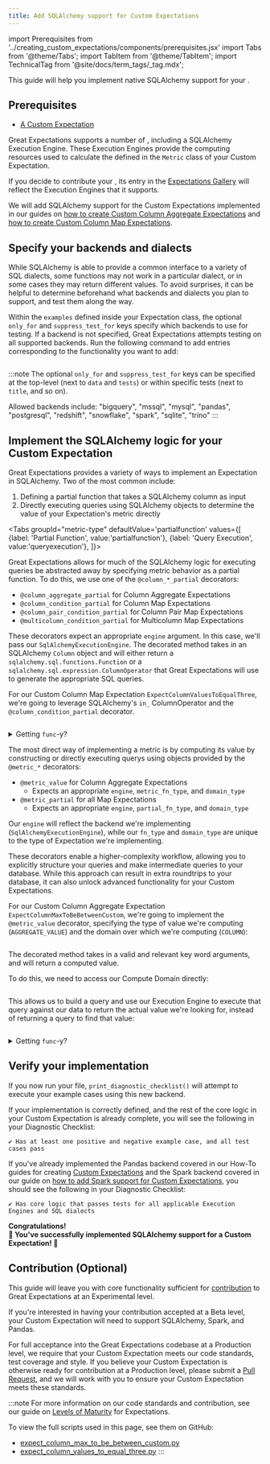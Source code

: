 ```yaml
---
title: Add SQLAlchemy support for Custom Expectations
---
```

import Prerequisites from '../creating_custom_expectations/components/prerequisites.jsx'
import Tabs from '@theme/Tabs';
import TabItem from '@theme/TabItem';
import TechnicalTag from '@site/docs/term_tags/_tag.mdx';

This guide will help you implement native SQLAlchemy support for your <TechnicalTag tag="custom_expectation" text="Custom Expectation" />.

## Prerequisites

<Prerequisites>

 - [A Custom Expectation](../custom_expectations_lp.md)

</Prerequisites>

Great Expectations supports a number of <TechnicalTag tag="execution_engine" text="Execution Engines" />, including a SQLAlchemy Execution Engine. 
These Execution Engines provide the computing resources used to calculate the <TechnicalTag tag="metric" text="Metrics" /> defined in the `Metric` class of your Custom Expectation.

If you decide to contribute your <TechnicalTag tag="expectation" text="Expectation" />, its entry in the [Expectations Gallery](https://greatexpectations.io/expectations/) will reflect the Execution Engines that it supports.

We will add SQLAlchemy support for the Custom Expectations implemented in our guides on [how to create Custom Column Aggregate Expectations](../creating_custom_expectations/how_to_create_custom_column_aggregate_expectations.md) 
and [how to create Custom Column Map Expectations](../creating_custom_expectations/how_to_create_custom_column_map_expectations.md).

## Specify your backends and dialects

While SQLAlchemy is able to provide a common interface to a variety of SQL dialects, some functions may not work in a particular dialect, or in some cases they may return different values. 
To avoid surprises, it can be helpful to determine beforehand what backends and dialects you plan to support, and test them along the way. 

Within the `examples` defined inside your Expectation class, the optional `only_for` and `suppress_test_for` keys specify which backends to use for testing. If a backend is not specified, Great Expectations attempts testing on all supported backends. Run the following command to add entries corresponding to the functionality you want to add: 
    
```python name="tests/integration/docusaurus/expectations/creating_custom_expectations/expect_column_max_to_be_between_custom.py examples"
```

:::note
The optional `only_for` and `suppress_test_for` keys can be specified at the top-level (next to `data` and `tests`) or within specific tests (next to `title`, and so on).

Allowed backends include: "bigquery", "mssql", "mysql", "pandas", "postgresql", "redshift", "snowflake", "spark", "sqlite", "trino"
:::

## Implement the SQLAlchemy logic for your Custom Expectation

Great Expectations provides a variety of ways to implement an Expectation in SQLAlchemy. Two of the most common include:  

1. Defining a partial function that takes a SQLAlchemy column as input
2. Directly executing queries using SQLAlchemy objects to determine the value of your Expectation's metric directly 

<Tabs
  groupId="metric-type"
  defaultValue='partialfunction'
  values={[
  {label: 'Partial Function', value:'partialfunction'},
  {label: 'Query Execution', value:'queryexecution'},
  ]}>

<TabItem value="partialfunction">

Great Expectations allows for much of the SQLAlchemy logic for executing queries be abstracted away by specifying metric behavior as a partial function. 
To do this, we use one of the `@column_*_partial` decorators:
- `@column_aggregate_partial` for Column Aggregate Expectations
- `@column_condition_partial` for Column Map Expectations
- `@column_pair_condition_partial` for Column Pair Map Expectations
- `@multicolumn_condition_partial` for Multicolumn Map Expectations

These decorators expect an appropriate `engine` argument. In this case, we'll pass our `SqlAlchemyExecutionEngine`. 
The decorated method takes in an SQLAlchemy `Column` object and will either return a `sqlalchemy.sql.functions.Function` or a `sqlalchemy.sql.expression.ColumnOperator` that Great Expectations will use to generate the appropriate SQL queries. 
  
For our Custom Column Map Expectation `ExpectColumnValuesToEqualThree`, we're going to leverage SQLAlchemy's `in_` ColumnOperator and the `@column_condition_partial` decorator.

```python name="tests/integration/docusaurus/expectations/creating_custom_expectations/expect_column_values_to_equal_three.py sqlalchemy"
```

<details>
<summary>Getting <code>func</code>-y?</summary>
We can also take advantage of SQLAlchemy's <code>func</code> special object instance. 
<br/>
<code>func</code> allows us to pass common generic functions which SQLAlchemy will compile appropriately for the targeted dialect, 
giving us the flexibility to not have write that targeted code ourselves! 
<br/><br/>
Here's an example from <a href="https://greatexpectations.io/expectations/expect_column_sum_to_be_between">ExpectColumnSumToBeBetween</a>:

```python

@column_aggregate_partial(engine=SqlAlchemyExecutionEngine)
def _sqlalchemy(cls, column, **kwargs):
    return sa.func.sum(column)

```

For more on <code>func</code> and the <code>func</code>-tionality it provides, see <a href="https://docs.sqlalchemy.org/en/14/core/functions.html">SQLAlchemy's Functions documentation</a>.
</details>


</TabItem>
<TabItem value="queryexecution">

The most direct way of implementing a metric is by computing its value by constructing or directly executing querys using objects provided by the `@metric_*` decorators:
- `@metric_value` for Column Aggregate Expectations
  - Expects an appropriate `engine`, `metric_fn_type`, and `domain_type`
- `@metric_partial` for all Map Expectations
  - Expects an appropriate `engine`, `partial_fn_type`, and `domain_type`

Our `engine` will reflect the backend we're implementing (`SqlAlchemyExecutionEngine`), while our `fn_type` and `domain_type` are unique to the type of Expectation we're implementing.

These decorators enable a higher-complexity workflow, allowing you to explicitly structure your queries and make intermediate queries to your database. 
While this approach can result in extra roundtrips to your database, it can also unlock advanced functionality for your Custom Expectations.

For our Custom Column Aggregate Expectation `ExpectColumnMaxToBeBetweenCustom`, we're going to implement the `@metric_value` decorator, 
specifying the type of value we're computing (`AGGREGATE_VALUE`) and the domain over which we're computing (`COLUMN`):

```python name="tests/integration/docusaurus/expectations/creating_custom_expectations/expect_column_max_to_be_between_custom.py sql_def"
```

The decorated method takes in a valid <TechnicalTag tag="execution_engine" text="Execution Engine"/> and relevant key word arguments,
and will return a computed value.

To do this, we need to access our Compute Domain directly:

```python name="tests/integration/docusaurus/expectations/creating_custom_expectations/expect_column_max_to_be_between_custom.py sql_selectable"
```

This allows us to build a query and use our Execution Engine to execute that query against our data to return the actual value we're looking for, instead of returning a query to find that value:

```python name="tests/integration/docusaurus/expectations/creating_custom_expectations/expect_column_max_to_be_between_custom.py sql_query"
```

<details>
<summary>Getting <code>func</code>-y?</summary>
While this approach allows for highly complex queries, here we're taking advantage of SQLAlchemy's <code>func</code> special object instance. 
<br/>
<code>func</code> allows us to pass common generic functions which SQLAlchemy will compile appropriately for the targeted dialect, 
giving us the flexibility to not have write that targeted code ourselves!
<br/><br/>
For more on <code>func</code> and the <code>func</code>-tionality it provides, see <a href="https://docs.sqlalchemy.org/en/14/core/functions.html">SQLAlchemy's Functions documentation</a>.
</details>
</TabItem>
</Tabs>

## Verify your implementation

If you now run your file, `print_diagnostic_checklist()` will attempt to execute your example cases using this new backend.

If your implementation is correctly defined, and the rest of the core logic in your Custom Expectation is already complete,
you will see the following in your Diagnostic Checklist:

```console
✔ Has at least one positive and negative example case, and all test cases pass
```

If you've already implemented the Pandas backend covered in our How-To guides for creating [Custom Expectations](../custom_expectations_lp.md) 
and the Spark backend covered in our guide on [how to add Spark support for Custom Expectations](./how_to_add_spark_support_for_an_expectation.md), 
you should see the following in your Diagnostic Checklist:

```console
✔ Has core logic that passes tests for all applicable Execution Engines and SQL dialects
```

<div style={{"text-align":"center"}}>
<p style={{"color":"#8784FF","font-size":"1.4em"}}><b>
Congratulations!<br/>&#127881; You've successfully implemented SQLAlchemy support for a Custom Expectation! &#127881;
</b></p>
</div>

## Contribution (Optional)

This guide will leave you with core functionality sufficient for [contribution](https://github.com/great-expectations/great_expectations/blob/develop/CONTRIBUTING_EXPECTATIONS.md) to Great Expectations at an Experimental level.

If you're interested in having your contribution accepted at a Beta level, your Custom Expectation will need to support SQLAlchemy, Spark, and Pandas.

For full acceptance into the Great Expectations codebase at a Production level, we require that your Custom Expectation meets our code standards, test coverage and style. 
If you believe your Custom Expectation is otherwise ready for contribution at a Production level, please submit a [Pull Request](https://github.com/great-expectations/great_expectations/pulls), and we will work with you to ensure your Custom Expectation meets these standards.

:::note
For more information on our code standards and contribution, see our guide on [Levels of Maturity](../../../contributing/contributing_maturity.md#contributing-expectations) for Expectations.

To view the full scripts used in this page, see them on GitHub:
- [expect_column_max_to_be_between_custom.py](https://github.com/great-expectations/great_expectations/blob/develop/tests/integration/docusaurus/expectations/creating_custom_expectations/expect_column_max_to_be_between_custom.py)
- [expect_column_values_to_equal_three.py](https://github.com/great-expectations/great_expectations/blob/develop/tests/integration/docusaurus/expectations/creating_custom_expectations/expect_column_values_to_equal_three.py)
:::
